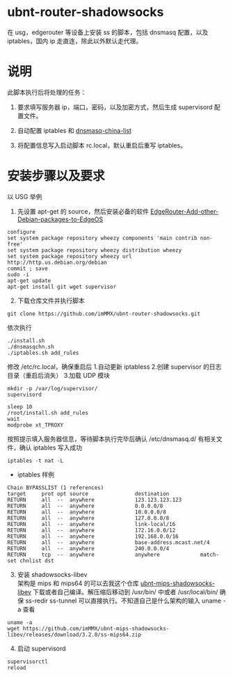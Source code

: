 # ubnt-router-shadowsocks  
在 usg，edgerouter 等设备上安装 ss 的脚本，包括 dnsmasq 配置，以及 iptables，国内 ip 走直连，除此以外默认走代理。

# 说明

此脚本执行后将处理的任务：  

1. 要求填写服务器 ip，端口，密码，以及加密方式，然后生成 supervisord 配置文件。  

2. 自动配置 iptables 和 [dnsmasq-china-list](https://github.com/felixonmars/dnsmasq-china-list.git)

3. 将配置信息写入启动脚本 rc.local，默认重启后重写 iptables。

# 安装步骤以及要求  
以 USG 举例
1. 先设置 apt-get 的 source，然后安装必备的软件
[EdgeRouter-Add-other-Debian-packages-to-EdgeOS](https://help.ubnt.com/hc/en-us/articles/205202560-EdgeRouter-Add-other-Debian-packages-to-EdgeOS)  
```
configure
set system package repository wheezy components 'main contrib non-free' 
set system package repository wheezy distribution wheezy 
set system package repository wheezy url http://http.us.debian.org/debian
commit ; save
sudo -i
apt-get update
apt-get install git wget supervisor
```
2. 下载仓库文件并执行脚本  
```
git clone https://github.com/imMMX/ubnt-router-shadowsocks.git 
```  
依次执行 
```
./install.sh
./dnsmasqchn.sh
./iptables.sh add_rules
```
修改 /etc/rc.local，确保重启后 1.自动更新 iptabless 2.创建 supervisor 的日志目录（重启后消失） 3.加载 UDP 模块
```
mkdir -p /var/log/supervisor/
supervisord

sleep 10
/root/install.sh add_rules
wait
modprobe xt_TPROXY
```
按照提示填入服务器信息，等待脚本执行完毕后确认 /etc/dnsmasq.d/ 有相关文件，确认 iptables 写入成功

```
iptables -t nat -L
```

* iptables 样例  

```shell
Chain BYPASSLIST (1 references)
target     prot opt source               destination
RETURN     all  --  anywhere             123.123.123.123
RETURN     all  --  anywhere             0.0.0.0/8
RETURN     all  --  anywhere             10.0.0.0/8
RETURN     all  --  anywhere             127.0.0.0/8
RETURN     all  --  anywhere             link-local/16
RETURN     all  --  anywhere             172.16.0.0/12
RETURN     all  --  anywhere             192.168.0.0/16
RETURN     all  --  anywhere             base-address.mcast.net/4
RETURN     all  --  anywhere             240.0.0.0/4
RETURN     tcp  --  anywhere             anywhere             match-set chnlist dst
```

3. 安装 shadowsocks-libev  
架构是 mips 和 mips64 的可以去我这个仓库 [ubnt-mips-shadowsocks-libev](https://github.com/imMMX/ubnt-mips-shadowsocks-libev) 下载或者自己编译。解压缩后移动到 /usr/bin/ 中或者 /usr/local/bin/ 确保 ss-redir ss-tunnel 可以直接执行。不知道自己是什么架构的输入 uname -a 查看

```
uname -a
wget https://github.com/imMMX/ubnt-mips-shadowsocks-libev/releases/download/3.2.0/ss-mips64.zip
```

4. 启动 supervisord  
```
supervisorctl
reload
```
